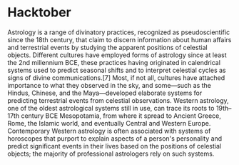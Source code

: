 # Hacktober
Astrology is a range of divinatory practices, recognized as pseudoscientific since the 18th century, that claim to discern information about human affairs and terrestrial events by studying the apparent positions of celestial objects. Different cultures have employed forms of astrology since at least the 2nd millennium BCE, these practices having originated in calendrical systems used to predict seasonal shifts and to interpret celestial cycles as signs of divine communications.[7] Most, if not all, cultures have attached importance to what they observed in the sky, and some—such as the Hindus, Chinese, and the Maya—developed elaborate systems for predicting terrestrial events from celestial observations. Western astrology, one of the oldest astrological systems still in use, can trace its roots to 19th–17th century BCE Mesopotamia, from where it spread to Ancient Greece, Rome, the Islamic world, and eventually Central and Western Europe. Contemporary Western astrology is often associated with systems of horoscopes that purport to explain aspects of a person's personality and predict significant events in their lives based on the positions of celestial objects; the majority of professional astrologers rely on such systems.

